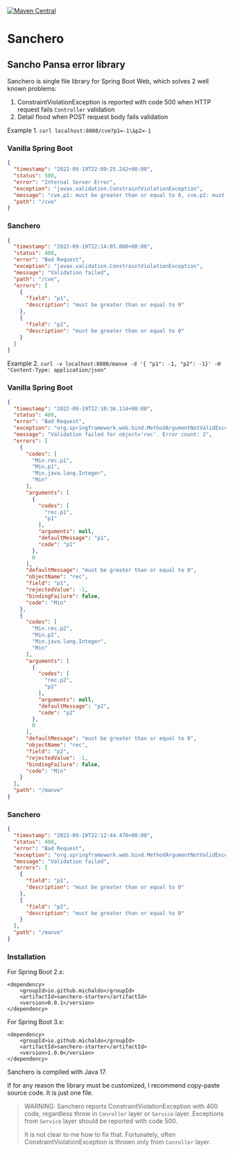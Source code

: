 [![Maven Central](https://img.shields.io/maven-central/v/io.github.michaldo/sanchero-starter.svg?label=Maven%20Central)](https://search.maven.org/artifact/io.github.michaldo/sanchero-starter)

# Sanchero
## Sancho Pansa error library

Sanchero is single file library for Spring Boot Web, which solves 2 well known problems:

1. ConstraintViolationException is reported with code 500 when HTTP request fails `Controller` validation
2. Detail flood when POST request body fails validation

Example 1. `curl localhost:8080/cve?p1=-1\&p2=-1`
### Vanilla Spring Boot
```json
{
  "timestamp": "2022-09-19T22:09:25.242+00:00",
  "status": 500,
  "error": "Internal Server Error",
  "exception": "javax.validation.ConstraintViolationException",
  "message": "cve.p1: must be greater than or equal to 0, cve.p2: must be greater than or equal to 0",
  "path": "/cve"
}
```
### Sanchero
```json
{
  "timestamp": "2022-09-19T22:14:05.060+00:00",
  "status": 400,
  "error": "Bad Request",
  "exception": "javax.validation.ConstraintViolationException",
  "message": "Validation failed",
  "path": "/cve",
  "errors": [
    {
      "field": "p1",
      "description": "must be greater than or equal to 0"
    },
    {
      "field": "p2",
      "description": "must be greater than or equal to 0"
    }
  ]
}
```

Example 2. `curl -v localhost:8080/manve -d '{ "p1": -1, "p2": -1}' -H "Content-Type: application/json"`
### Vanilla Spring Boot
```json
{
  "timestamp": "2022-09-19T22:10:36.114+00:00",
  "status": 400,
  "error": "Bad Request",
  "exception": "org.springframework.web.bind.MethodArgumentNotValidException",
  "message": "Validation failed for object='rec'. Error count: 2",
  "errors": [
    {
      "codes": [
        "Min.rec.p1",
        "Min.p1",
        "Min.java.lang.Integer",
        "Min"
      ],
      "arguments": [
        {
          "codes": [
            "rec.p1",
            "p1"
          ],
          "arguments": null,
          "defaultMessage": "p1",
          "code": "p1"
        },
        0
      ],
      "defaultMessage": "must be greater than or equal to 0",
      "objectName": "rec",
      "field": "p1",
      "rejectedValue": -1,
      "bindingFailure": false,
      "code": "Min"
    },
    {
      "codes": [
        "Min.rec.p2",
        "Min.p2",
        "Min.java.lang.Integer",
        "Min"
      ],
      "arguments": [
        {
          "codes": [
            "rec.p2",
            "p2"
          ],
          "arguments": null,
          "defaultMessage": "p2",
          "code": "p2"
        },
        0
      ],
      "defaultMessage": "must be greater than or equal to 0",
      "objectName": "rec",
      "field": "p2",
      "rejectedValue": -1,
      "bindingFailure": false,
      "code": "Min"
    }
  ],
  "path": "/manve"
}
```
### Sanchero
```json
{
  "timestamp": "2022-09-19T22:12:44.470+00:00",
  "status": 400,
  "error": "Bad Request",
  "exception": "org.springframework.web.bind.MethodArgumentNotValidException",
  "message": "Validation failed",
  "errors": [
    {
      "field": "p1",
      "description": "must be greater than or equal to 0"
    },
    {
      "field": "p2",
      "description": "must be greater than or equal to 0"
    }
  ],
  "path": "/manve"
}
```

### Installation

For Spring Boot 2.x:

    <dependency>
        <groupId>io.github.michaldo</groupId>
        <artifactId>sanchero-starter</artifactId>
        <version>0.0.1</version>
    </dependency>

For Spring Boot 3.x:

    <dependency>
        <groupId>io.github.michaldo</groupId>
        <artifactId>sanchero-starter</artifactId>
        <version>1.0.0</version>
    </dependency>

Sanchero is compiled with Java 17.

If for any reason the library must be customized, I recommend copy-paste source code. It is just one file.

> WARNING: Sanchero reports ConstraintViolationException with 400 code, 
> regardless throw in `Conroller` layer or `Service` layer. Exceptions from `Service` layer should be reported
> with code 500.
> 
> It is not clear to me how to fix that. Fortunately, often ConstraintViolationException is thrown only from
> `Conroller` layer.

